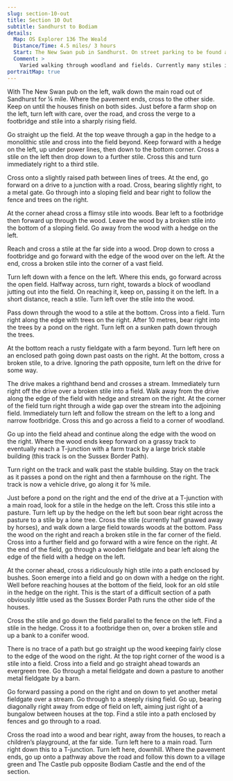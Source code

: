 ```yaml
---
slug: section-10-out
title: Section 10 Out
subtitle: Sandhurst to Bodiam
details:
  Map: OS Explorer 136 The Weald
  Distance/Time: 4.5 miles/ 3 hours
  Start: The New Swan pub in Sandhurst. On street parking to be found around the village.
  Comment: >
    Varied walking through woodland and fields. Currently many stiles in poor condition. This is a busy walk with many instructions and small changes of direction and terrain. Allow plenty of time.
portraitMap: true
---
```

With The New Swan pub on the left, walk down the main road out of Sandhurst for ¼ mile. Where the pavement ends, cross to the other side. Keep on until the houses finish on both sides. Just before a farm shop on the left, turn left with care, over the road, and cross the verge to a footbridge and stile into a sharply rising field.

Go straight up the field. At the top weave through a gap in the hedge to a monolithic stile and cross into the field beyond. Keep forward with a hedge on the left, up under power lines, then down to the bottom corner. Cross a stile on the left then drop down to a further stile. Cross this and turn immediately right to a third stile.

Cross onto a slightly raised path between lines of trees. At the end, go forward on a drive to a junction with a road. Cross, bearing slightly right, to a metal gate. Go through into a sloping field and bear right to follow the fence and trees on the right.

At the corner ahead cross a flimsy stile into woods. Bear left to a footbridge then forward up through the wood. Leave the wood by a broken stile into the bottom of a sloping field. Go away from the wood with a hedge on the left.

Reach and cross a stile at the far side into a wood. Drop down to cross a footbridge and go forward with the edge of the wood over on the left. At the end, cross a broken stile into the corner of a vast field.

Turn left down with a fence on the left. Where this ends, go forward across the open field. Halfway across, turn right, towards a block of woodland jutting out into the field. On reaching it, keep on, passing it on the left. In a short distance, reach a stile. Turn left over the stile into the wood.

Pass down through the wood to a stile at the bottom. Cross into a field. Turn right along the edge with trees on the right. After 10 metres, bear right into the trees by a pond on the right. Turn left on a sunken path down through the trees.

At the bottom reach a rusty fieldgate with a farm beyond. Turn left here on an enclosed path going down past oasts on the right. At the bottom, cross a broken stile, to a drive. Ignoring the path opposite, turn left on the drive for some way.

The drive makes a righthand bend and crosses a stream. Immediately turn right off the drive over a broken stile into a field. Walk away from the drive along the edge of the field with hedge and stream on the right. At the corner of the field turn right through a wide gap over the stream into the adjoining field. Immediately turn left and follow the stream on the left to a long and narrow footbridge. Cross this and go across a field to a corner of woodland.

Go up into the field ahead and continue along the edge with the wood on the right. Where the wood ends keep forward on a grassy track to eventually reach a T-junction with a farm track by a large brick stable building (this track is on the Sussex Border Path).

Turn right on the track and walk past the stable building. Stay on the track as it passes a pond on the right and then a farmhouse on the right. The track is now a vehicle drive, go along it for ¾ mile.

Just before a pond on the right and the end of the drive at a T-junction with a main road, look for a stile in the hedge on the left. Cross this stile into a pasture. Turn left up by the hedge on the left but soon bear right across the pasture to a stile by a lone tree. Cross the stile (currently half gnawed away by horses), and walk down a large field towards woods at the bottom. Pass the wood on the right and reach a broken stile in the far corner of the field. Cross into a further field and go forward with a wire fence on the right. At the end of the field, go through a wooden fieldgate and bear left along the edge of the field with a hedge on the left.

At the corner ahead, cross a ridiculously high stile into a path enclosed by bushes. Soon emerge into a field and go on down with a hedge on the right. Well before reaching houses at the bottom of the field, look for an old stile in the hedge on the right. This is the start of a difficult section of a path obviously little used as the Sussex Border Path runs the other side of the houses.

Cross the stile and go down the field parallel to the fence on the left. Find a stile in the hedge. Cross it to a footbridge then on, over a broken stile and up a bank to a conifer wood.

There is no trace of a path but go straight up the wood keeping fairly close to the edge of the wood on the right. At the top right corner of the wood is a stile into a field. Cross into a field and go straight ahead towards an evergreen tree. Go through a metal fieldgate and down a pasture to another metal fieldgate by a barn.

Go forward passing a pond on the right and on down to yet another metal fieldgate over a stream. Go through to a steeply rising field. Go up, bearing diagonally right away from edge of field on left, aiming just right of a bungalow between houses at the top. Find a stile into a path enclosed by fences and go through to a road.

Cross the road into a wood and bear right, away from the houses, to reach a children’s playground, at the far side. Turn left here to a main road. Turn right down this to a T-junction. Turn left here, downhill. Where the pavement ends, go up onto a pathway above the road and follow this down to a village green and The Castle pub opposite Bodiam Castle and the end of the section.


